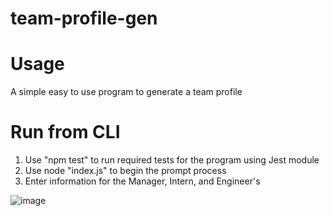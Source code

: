 # team-profile-gen

# Usage
A simple easy to use program to generate a team profile

# Run from CLI
 1.  Use "npm test" to run required tests for the program using Jest module
 2.  Use node "index.js" to begin the prompt process
 3.  Enter information for the Manager, Intern, and Engineer's 

![image](https://user-images.githubusercontent.com/95551676/156955724-b8859459-d8c7-4b99-af49-066df471a288.png)

